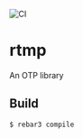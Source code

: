![CI](https://github.com/ankhers/rtmp-erl/workflows/CI/badge.svg)

rtmp
=====

An OTP library

Build
-----

    $ rebar3 compile
